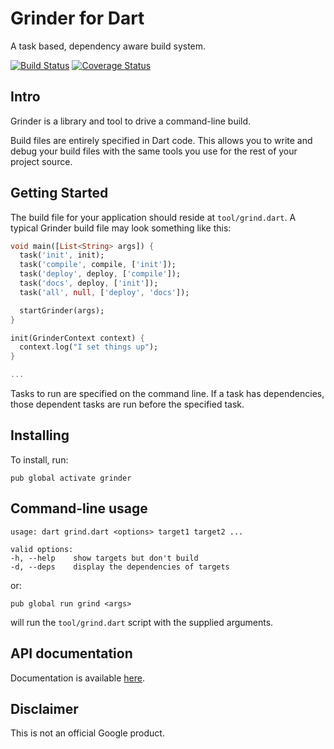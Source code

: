 # Grinder for Dart

A task based, dependency aware build system.

[![Build Status](https://travis-ci.org/google/grinder.dart.svg?branch=master)](https://travis-ci.org/google/grinder.dart)
[![Coverage Status](https://img.shields.io/coveralls/google/grinder.dart.svg)](https://coveralls.io/r/google/grinder.dart)

## Intro

Grinder is a library and tool to drive a command-line build.

Build files are entirely specified in Dart code. This allows you to write and
debug your build files with the same tools you use for the rest of your project
source.

## Getting Started

The build file for your application should reside at `tool/grind.dart`. A
typical Grinder build file may look something like this:

```dart
void main([List<String> args]) {
  task('init', init);
  task('compile', compile, ['init']);
  task('deploy', deploy, ['compile']);
  task('docs', deploy, ['init']);
  task('all', null, ['deploy', 'docs']);

  startGrinder(args);
}

init(GrinderContext context) {
  context.log("I set things up");
}

...
```

Tasks to run are specified on the command line. If a task has dependencies,
those dependent tasks are run before the specified task.

## Installing

To install, run:

    pub global activate grinder

## Command-line usage
    usage: dart grind.dart <options> target1 target2 ...

    valid options:
    -h, --help    show targets but don't build
    -d, --deps    display the dependencies of targets

or:

    pub global run grind <args>

will run the `tool/grind.dart` script with the supplied arguments.

## API documentation

Documentation is available [here](http://www.dartdocs.org/documentation/grinder/latest).

## Disclaimer

This is not an official Google product.
